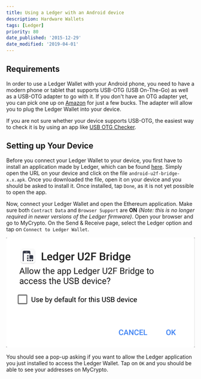 ```yaml
---
title: Using a Ledger with an Android device
description: Hardware Wallets
tags: [Ledger]
priority: 80
date_published: '2015-12-29'
date_modified: '2019-04-01'
---
```


## Requirements

In order to use a Ledger Wallet with your Android phone, you need to have a modern phone or tablet that supports USB-OTG (USB On-The-Go) as well as a USB-OTG adapter to go with it. If you don't have an OTG adapter yet, you can pick one up on [Amazon](https://www.amazon.com/s/ref=nb_sb_noss_2?url=search-alias%3Daps&field-keywords=usb+otg+adapter) for just a few bucks. The adapter will allow you to plug the Ledger Wallet into your device.

If you are not sure whether your device supports USB-OTG, the easiest way to check it is by using an app like [USB OTG Checker](https://play.google.com/store/apps/details?id=com.faitaujapon.otg).

## Setting up Your Device

Before you connect your Ledger Wallet to your device, you first have to install an application made by Ledger, which can be found [here](https://github.com/LedgerHQ/android-u2f-bridge/releases). Simply open the URL on your device and click on the file `android-u2f-bridge-x.x.apk`. Once you downloaded the file, open it on your device and you should be asked to install it. Once installed, tap `Done`, as it is not yet possible to open the app.

Now, connect your Ledger Wallet and open the Ethereum application. Make sure both `Contract Data` and `Browser Support` are **ON** *(Note: this is no longer required in newer versions of the Ledger firmware)*. Open your browser and go to MyCrypto. On the Send & Receive page, select the Ledger option and tap on `Connect to Ledger Wallet`.

![](../../../assets/how-to/hardware-wallets/ledger/how-to-use-a-ledger-wallet-with-android/how-to-use-a-ledger-wallet-with-android-1.png)

You should see a pop-up asking if you want to allow the Ledger application you just installed to access the Ledger Wallet. Tap on `OK` and you should be able to see your addresses on MyCrypto.
